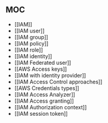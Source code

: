 
## MOC

- [[IAM]]
- [[IAM user]]
- [[IAM group]]
- [[IAM policy]]
- [[IAM role]]
- [[IAM identity]]
- [[IAM Federated user]]
- [[AWS Access keys]]
- [[IAM with identity provider]]
- [[IAM Access Control approaches]]
- [[AWS Credentials types]]
- [[IAM Access Analyzer]]
- [[IAM Access granting]]
- [[IAM Authorization context]]
- [[IAM session token]]